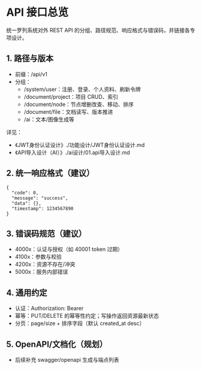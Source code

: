# API 接口总览

统一罗列系统对外 REST API 的分组、路径规范、响应格式与错误码，并链接各专项设计。

## 1. 路径与版本
- 前缀：/api/v1
- 分组：
  - /system/user：注册、登录、个人资料、刷新令牌
  - /document/project：项目 CRUD、索引
  - /document/node：节点增删改查、移动、排序
  - /document/file：文档读写、版本推进
  - /ai：文本/图像生成等

详见：
- 《JWT身份认证设计》./功能设计/JWT身份认证设计.md
- 《API导入设计（AI）》./ai设计/01.api导入设计.md

## 2. 统一响应格式（建议）
```
{
  "code": 0,
  "message": "success",
  "data": {},
  "timestamp": 1234567890
}
```

## 3. 错误码规范（建议）
- 4000x：认证与授权（如 40001 token 过期）
- 4100x：参数与校验
- 4200x：资源不存在/冲突
- 5000x：服务内部错误

## 4. 通用约定
- 认证：Authorization: Bearer <token>
- 幂等：PUT/DELETE 的幂等性约定；写操作返回资源最新状态
- 分页：page/size + 排序字段（默认 created_at desc）

## 5. OpenAPI/文档化（规划）
- 后续补充 swagger/openapi 生成与端点列表
